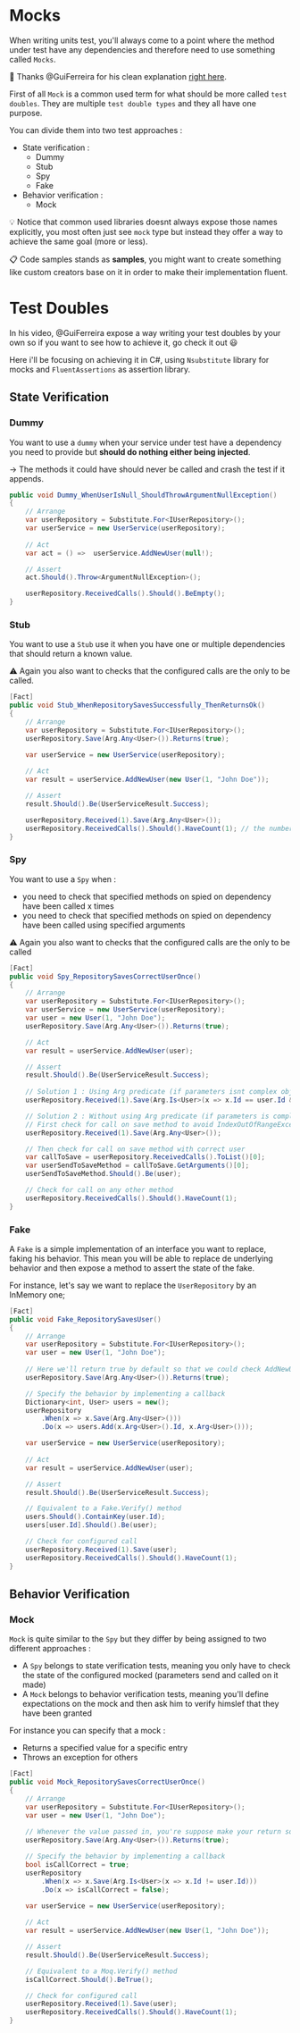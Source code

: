# Mocks

When writing units test, you'll always come to a point where the method under test have any dependencies and therefore need to use something called `Mocks`.

:pray: Thanks @GuiFerreira for his clean explanation [right here](https://www.youtube.com/watch?v=D0dCa9XO4z0&t=3s).

First of all `Mock` is a common used term for what should be more called `test doubles`.
They are multiple `test double types` and they all have one purpose.

You can divide them into two test approaches :
- State verification :
  - Dummy
  - Stub
  - Spy
  - Fake
- Behavior verification :
  - Mock

:bulb: Notice that common used libraries doesnt always expose those names explicitly, you most often just see `mock` type but instead they offer a way to achieve the same goal (more or less).

:clipboard: Code samples stands as **samples**, you might want to create something like custom creators base on it in order to make their implementation fluent.

# Test Doubles 

In his video, @GuiFerreira expose a way writing your test doubles by your own so if you want to see how to achieve it, go check it out :smiley:

Here i'll be focusing on achieving it in C#, using `Nsubstitute` library for mocks and `FluentAssertions` as assertion library.

## State Verification

### Dummy 

You want to use a `dummy` when your service under test have a dependency you need to provide but **should do nothing either being injected**. 

&rarr; The methods it could have should never be called and crash the test if it appends.

```c#
public void Dummy_WhenUserIsNull_ShouldThrowArgumentNullException()
{
    // Arrange    
    var userRepository = Substitute.For<IUserRepository>();
    var userService = new UserService(userRepository);
    
    // Act
    var act = () =>  userService.AddNewUser(null!);

    // Assert
    act.Should().Throw<ArgumentNullException>();

    userRepository.ReceivedCalls().Should().BeEmpty();
}
```

### Stub

You want to use a `Stub` use it when you have one or multiple dependencies that should return a known value.

:warning: Again you also want to checks that the configured calls are the only to be called.

```c#
[Fact]
public void Stub_WhenRepositorySavesSuccessfully_ThenReturnsOk()
{
    // Arrange       
    var userRepository = Substitute.For<IUserRepository>();
    userRepository.Save(Arg.Any<User>()).Returns(true);

    var userService = new UserService(userRepository);
    
    // Act
    var result = userService.AddNewUser(new User(1, "John Doe"));

    // Assert
    result.Should().Be(UserServiceResult.Success);

    userRepository.Received(1).Save(Arg.Any<User>());
    userRepository.ReceivedCalls().Should().HaveCount(1); // the number depends on calls you configured
}
```

### Spy

You want to use a `Spy` when :
- you need to check that specified methods on spied on dependency have been called x times
- you need to check that specified methods on spied on dependency have been called using specified arguments

:warning: Again you also want to checks that the configured calls are the only to be called

```c#
[Fact]
public void Spy_RepositorySavesCorrectUserOnce()
{
    // Arrange       
    var userRepository = Substitute.For<IUserRepository>();        
    var userService = new UserService(userRepository);
    var user = new User(1, "John Doe");
    userRepository.Save(Arg.Any<User>()).Returns(true);

    // Act
    var result = userService.AddNewUser(user);

    // Assert
    result.Should().Be(UserServiceResult.Success);
    
    // Solution 1 : Using Arg predicate (if parameters isnt complex object)
    userRepository.Received(1).Save(Arg.Is<User>(x => x.Id == user.Id && x.Name == user.Name));

    // Solution 2 : Without using Arg predicate (if parameters is complex object)
    // First check for call on save method to avoid IndexOutOfRangeException under if Save() isnt called
    userRepository.Received(1).Save(Arg.Any<User>());

    // Then check for call on save method with correct user        
    var callToSave = userRepository.ReceivedCalls().ToList()[0];
    var userSendToSaveMethod = callToSave.GetArguments()[0];
    userSendToSaveMethod.Should().Be(user);        

    // Check for call on any other method
    userRepository.ReceivedCalls().Should().HaveCount(1);  
}
```

### Fake

A `Fake` is a simple implementation of an interface you want to replace, faking his behavior.
This mean you will be able to replace de underlying behavior and then expose a method to assert the state of the fake.

For instance, let's say we want to replace the `UserRepository` by an InMemory one;

```c#
[Fact]
public void Fake_RepositorySavesUser()
{
    // Arrange       
    var userRepository = Substitute.For<IUserRepository>();
    var user = new User(1, "John Doe");
    
    // Here we'll return true by default so that we could check AddNewUser() method result AND fake behavior
    userRepository.Save(Arg.Any<User>()).Returns(true);

    // Specify the behavior by implementing a callback
    Dictionary<int, User> users = new();       
    userRepository
        .When(x => x.Save(Arg.Any<User>()))
        .Do(x => users.Add(x.Arg<User>().Id, x.Arg<User>()));

    var userService = new UserService(userRepository);
    
    // Act
    var result = userService.AddNewUser(user);

    // Assert
    result.Should().Be(UserServiceResult.Success);

    // Equivalent to a Fake.Verify() method
    users.Should().ContainKey(user.Id);
    users[user.Id].Should().Be(user);

    // Check for configured call
    userRepository.Received(1).Save(user);
    userRepository.ReceivedCalls().Should().HaveCount(1);
}
```

## Behavior Verification

### Mock

`Mock` is quite similar to the `Spy` but they differ by being assigned to two different approaches :
- A `Spy` belongs to state verification tests, meaning you only have to check the state of the configured mocked (parameters send and called on it made)
- A `Mock` belongs to behavior verification tests, meaning you'll define expectations on the mock and then ask him to verify himslef that they have been granted 

For instance you can specify that a mock :
- Returns a specified value for a specific entry
- Throws an exception for others

```c#
[Fact]
public void Mock_RepositorySavesCorrectUserOnce()
{
    // Arrange       
    var userRepository = Substitute.For<IUserRepository>();
    var user = new User(1, "John Doe");
    
    // Whenever the value passed in, you're suppose make your return so that the next steps from the code under test can be executed
    userRepository.Save(Arg.Any<User>()).Returns(true);

    // Specify the behavior by implementing a callback
    bool isCallCorrect = true;
    userRepository
        .When(x => x.Save(Arg.Is<User>(x => x.Id != user.Id)))
        .Do(x => isCallCorrect = false);            

    var userService = new UserService(userRepository);
    
    // Act
    var result = userService.AddNewUser(new User(1, "John Doe"));

    // Assert
    result.Should().Be(UserServiceResult.Success);

    // Equivalent to a Moq.Verify() method
    isCallCorrect.Should().BeTrue();

    // Check for configured call
    userRepository.Received(1).Save(user);
    userRepository.ReceivedCalls().Should().HaveCount(1);
}
```
